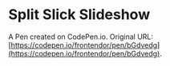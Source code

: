 # Split Slick Slideshow

A Pen created on CodePen.io. Original URL: [https://codepen.io/frontendor/pen/bGdvedg](https://codepen.io/frontendor/pen/bGdvedg).

